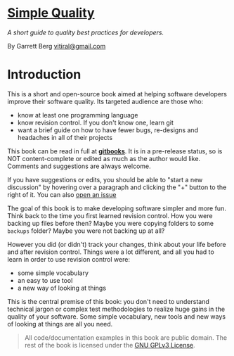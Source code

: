 # [Simple Quality][1]
*A short guide to quality best practices for developers.*

By Garrett Berg <vitiral@gmail.com>

# Introduction
This is a short and open-source book aimed at helping software developers
improve their software quality. Its targeted audience are those who:
- know at least one programming language
- know revision control. If you don't know one, learn git
- want a brief guide on how to have fewer bugs, re-designs and headaches
    in all of their projects

This book can be read in full at **[gitbooks][1]**. It is in a pre-release status,
so is NOT content-complete or edited as much as the author would like. Comments
and suggestions are always welcome.

If you have suggestions or edits, you should be able to "start a new discussion"
by hovering over a paragraph and clicking the "+" button to the right of it.
You can also [open an issue][2]

The goal of this book is to make developing software simpler and more fun.
Think back to the time you first learned revision control. How
you were backing up files before then? Maybe you were
copying folders to some `backups` folder? Maybe you were not backing up at all?

However you did (or didn't) track your changes, think about your life before and after
revision control. Things were a lot different, and all you had to learn in order
to use revision control were:
- some simple vocabulary
- an easy to use tool
- a new way of looking at things

This is the central premise of this book: you don't need to understand
technical jargon or complex test methodologies to realize huge gains in the quality
of your software. Some simple vocabulary, new tools and new ways of looking at things
are all you need.

> All code/documentation examples in this book are public domain. The rest of
> the book is licensed under the [GNU GPLv3 License][3].

[1]: https://vitiral.gitbooks.io/simple-quality/content/
[2]: https://github.com/vitiral/simple-quality/issues
[3]: https://www.google.com/search?q=gnu+gpl+v3&ie=utf-8&oe=utf-8

